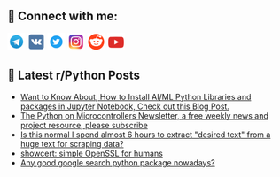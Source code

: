 ## 🔎 Connect with me:
[<img src="https://github.com/bullbesh/bullbesh/blob/main/images/Telegram.png" width="32" height="32" />](https://t.me/bullbesh)
[<img src="https://github.com/bullbesh/bullbesh/blob/main/images/VK.png" width="32" height="32" />](https://vk.com/bullbesh)
[<img src="https://github.com/bullbesh/bullbesh/blob/main/images/Twitter.png" width="32" height="32" />](https://twitter.com/bullbesh1)
[<img src="https://github.com/bullbesh/bullbesh/blob/main/images/Instagram.png" width="32" height="32" />](https://www.instagram.com/bullbesh)
[<img src="https://github.com/bullbesh/bullbesh/blob/main/images/Reddit.png" width="32" height="32" />](https://www.reddit.com/user/bullbesh)
[<img src="https://github.com/bullbesh/bullbesh/blob/main/images/YouTube.png" width="32" height="32" />](https://www.youtube.com/channel/UCtfjRs6uzgq5mfm8S06WTcg)

## 📕 Latest r/Python Posts
<!-- BLOG-POST-LIST:START -->
- [Want to Know About, How to Install AI/ML Python Libraries and packages in Jupyter Notebook, Check out this Blog Post.](https://www.reddit.com/r/Python/comments/16fweu3/want_to_know_about_how_to_install_aiml_python/)
- [The Python on Microcontrollers Newsletter, a free weekly news and project resource, please subscribe](https://www.reddit.com/r/Python/comments/16fw1bd/the_python_on_microcontrollers_newsletter_a_free/)
- [Is this normal I spend almost 6 hours to extract &quot;desired text&quot; from a huge text for scraping data?](https://www.reddit.com/r/Python/comments/16fw0n5/is_this_normal_i_spend_almost_6_hours_to_extract/)
- [showcert: simple OpenSSL for humans](https://www.reddit.com/r/Python/comments/16fvwc0/showcert_simple_openssl_for_humans/)
- [Any good google search python package nowadays?](https://www.reddit.com/r/Python/comments/16fvg3d/any_good_google_search_python_package_nowadays/)
<!-- BLOG-POST-LIST:END -->

